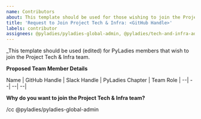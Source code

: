 ```yaml
---
name: Contributors
about: This template should be used for those wishing to join the Project Tech & Infra team as a team member (who is then a contributor to this repository).
title: 'Request to Join Project Tech & Infra: <GitHub Handle>'
labels: contributor
assignees: @pyladies/pyladies-global-admin, @pyladies/tech-and-infra-admins
---
```


_This template should be used (edited) for PyLadies members that wish to join the Project Tech & Infra team.

**Proposed Team Member Details**

Name | GitHub Handle | Slack Handle | PyLadies Chapter | Team Role 
| --| --| --| --|

**Why do you want to join the Project Tech & Infra team?**

/cc @pyladies/pyladies-global-admin
